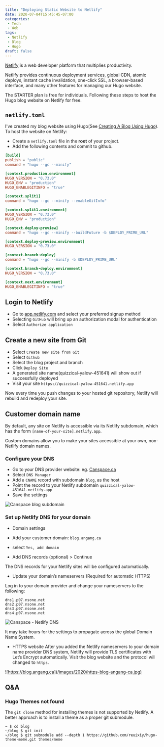 ```yaml
---
title: "Deploying Static Website to Netlify"
date: 2020-07-04T15:45:45-07:00
categories:
 - Tech
 - Web
tags:
 - Netlify
 - Blog
 - Hugo
draft: false
---
```


[Netlify](https://www.netlify.com/) is a web developer platform that multiplies productivity.

Netlify provides continuous deployment services, global CDN, atomic deploys, 
instant cache invalidation, one-click SSL, a browser-based interface, and many other features for managing our Hugo website.

The STARTER plan is free for individuals. Following these steps to host the Hugo blog website on Netlify for free.

## `netlify.toml`
I've created my blog website using Hugo(See [Creating A Blog Using Hugo](../creating-a-blog-using-hugo/)). 
To host the website on Netlify:
* Create a `netlify.toml` file in the **root** of your project.
* Add the following contents and commit to github.

```toml
[build]
publish = "public"
command = "hugo --gc --minify"

[context.production.environment]
HUGO_VERSION = "0.73.0"
HUGO_ENV = "production"
HUGO_ENABLEGITINFO = "true"

[context.split1]
command = "hugo --gc --minify --enableGitInfo"

[context.split1.environment]
HUGO_VERSION = "0.73.0"
HUGO_ENV = "production"

[context.deploy-preview]
command = "hugo --gc --minify --buildFuture -b $DEPLOY_PRIME_URL"

[context.deploy-preview.environment]
HUGO_VERSION = "0.73.0"

[context.branch-deploy]
command = "hugo --gc --minify -b $DEPLOY_PRIME_URL"

[context.branch-deploy.environment]
HUGO_VERSION = "0.73.0"

[context.next.environment]
HUGO_ENABLEGITINFO = "true"
```

## Login to Netlify
* Go to [app.netlify.com](https://app.netlify.com/) and select your preferred signup method
* Selecting `GitHub` will bring up an authorization modal for authentication
* Select `Authorize application`

## Create a new site from Git
* Select `Create new site from Git`
* Select `Github`
* Select the blog project and branch
* Click `Deploy Site`
* A generated site name(quizzical-yalow-451641) will show out if successfully deployed
* Visit your site `https://quizzical-yalow-451641.netlify.app`

Now every time you push changes to your hosted git repository, Netlify will rebuild and redeploy your site. 

## Customer domain name
By default, any site on Netlify is accessible via its Netlify subdomain, 
which has the form `[name-of-your-site].netlify.app`.

Custom domains allow you to make your sites accessible at your own, non-Netlify domain names.

### Configure your DNS 
* Go to your DNS provider website: eg. [Canspace.ca](https://canspace.ca/clients/clientarea.php) 
* Select `DNS Manager`
* Add a `CNAME` record with subdomain `blog`, as the host
* Point the record to your Netlify subdomain `quizzical-yalow-451641.netlify.app`
* Save the settings

![Canspace blog subdomain](/images/2020/canspace-blog.jpg)

### Set up Netlify DNS for your domain
* Domain settings
* Add your customer domain: `blog.angang.ca`
* select `Yes, add domain`

* Add DNS records (optional)  > Continue

The DNS records for your Netlify sites will be configured automatically.

* Update your domain’s nameservers (Required for automatic HTTPS)

Log in to your domain provider and change your nameservers to the following:
```
dns1.p07.nsone.net
dns2.p07.nsone.net
dns3.p07.nsone.net
dns4.p07.nsone.net
```

![Canspace - Netlify DNS](/images/2020/canspace-netlify-dns.jpg)

It may take hours for the settings to propagate across the global Domain Name System.

* HTTPS website
After you added the Netlify nameservers to your domain name provider DNS system,
Netlify will provide TLS certificates with Let’s Encrypt automatically.
Visit the blog website and the protocol will changed to `https`.

![https://blog.angang.ca](/images/2020/https-blog-angang-ca.jpg)

## Q&A
### Hugo Themes not found
The `git clone` method for installing themes is not supported by Netlify.
A better approach is to install a theme as a proper git submodule.
```
~ $ cd blog
~/blog $ git init
~/blog $ git submodule add --depth 1 https://github.com/reuixiy/hugo-theme-meme.git themes/meme
```
